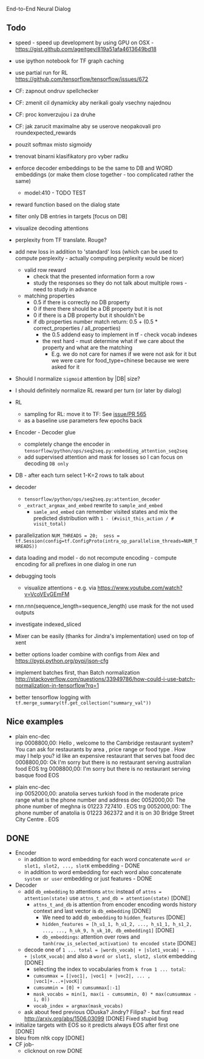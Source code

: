 End-to-End Neural Dialog


Todo
----
- speed - speed up development by using GPU on OSX - https://gist.github.com/ageitgey/819a51afa4613649bd18
- use ipython notebook for TF graph caching
- use partial run for RL https://github.com/tensorflow/tensorflow/issues/672
- CF: zapnout ondruv spellchecker
- CF: zmenit cil dynamicky aby nerikali goaly vsechny najednou
- CF: proc konverzujou i za druhe
- CF: jak zarucit maximalne aby se userove neopakovali pro roundexpected_rewards
- pouzit softmax misto sigmoidy
- trenovat binarni klasifikatory pro vyber radku
- enforce decoder embeddings to be the same to DB and WORD embeddings (or make them close together - too complicated rather the same)
    - model:410 - TODO TEST
- reward function based on the dialog state
- filter only DB entries in targets [focus on DB]
- visualize decoding attentions
-  perplexity from TF translate. Rouge?
- add new loss in addition to 'standard' loss (which can be used to compute perplexity - actually computing perplexity would be nicer)
    - valid row reward 
        - check that the presented information form a row
        - study the responses so they do not talk about multiple rows - need to study in advance
    - matching properties
        - 0.5 if there is correctly no DB property
        - 0 if there there should be a DB property but it is not
        - 0 if there is a DB property but it shouldn't be
        - if db properties number match return: 0.5 + (0.5 * correct_properties / all_properties)
            - the 0.5 addend easy to implement in tf - check vocab indexes
            - the rest hard - must determine what if we care about the property and what are the matching
                - E.g. we do not care for names if we were not ask for it but we were care for food_type=chinese because we were asked for it 
- Should I normalize `sigmoid` attention by |DB| size?
- I should definitely normalize RL reward per turn (or later by dialog)
- RL
    - sampling for RL: move it to TF: See [issue/PR 565](https://github.com/tensorflow/tensorflow/pull/2093/files)
    - as a baseline use parameters few epochs back
- Encoder - Decoder glue
    - completely change the encoder in `tensorflow/python/ops/seq2seq.py:embedding_attention_seq2seq`
    - add supervised attention and mask for losses so I can focus on decoding `DB only`
- DB - after each turn select 1-K=2 rows to talk about
- decoder 
    - `tensorflow/python/ops/seq2seq.py:attention_decoder`
    - `_extract_argmax_and_embed` rewrite to `sample_and_embed`
        - `samle_and_embed` can remember visited states and mix the predicted distribution with `1 - (#visit_this_action / # visit_total)`


- parallelization `NUM_THREADS = 20;  sess = tf.Session(config=tf.ConfigProto(intra_op_parallelism_threads=NUM_THREADS))`
- data loading and model - do not recompute encoding - compute encoding for all prefixes in one dialog in one run
- debugging tools
    - visualize attentions - e.g. via https://www.youtube.com/watch?v=VcoVEvGEmFM
- rnn.rnn(sequence_length=sequence_length) use mask for the not used outputs
- investigate indexed_sliced
- Mixer can be easily (thanks for Jindra's implementation) used on top of xent
- better options loader combine with configs from Alex and https://pypi.python.org/pypi/json-cfg
- implement batches first, than Batch normalization http://stackoverflow.com/questions/33949786/how-could-i-use-batch-normalization-in-tensorflow?rq=1
- better tensorflow logging with `tf.merge_summary(tf.get_collection("summary_val"))`


Nice examples
-------------

- plain enc-dec  
inp 0008800,00: Hello , welcome to the Cambridge restaurant system? You can ask for restaurants by area , price range or food type . How may I help you? id like an expensive restaurant that serves bat food
dec 0008800,00: Ok I'm sorry but there is no restaurant serving australian food EOS
trg 0008800,00: I'm sorry but there is no restaurant serving basque food EOS

- plain enc-dec  
inp 0052000,00: anatolia serves turkish food in the moderate price range what is the phone number and address
dec 0052000,00: The phone number of meghna is 01223 727410 . EOS
trg 0052000,00: The phone number of anatolia is 01223 362372 and it is on 30 Bridge Street City Centre . EOS


DONE
---
- Encoder
    - in addition to word embedding for each word concatenate `word or slot1, slot2, ..., slotK` embedding - DONE
    - in addition to word embedding for each word also concatenate `system or user` embedding or just features - DONE
- Decoder
    - add `db_embedding` to attentions  `attn`: instead of `attns = attention(state)` use `attns_t_and_db = attention(state)` [DONE]
        - `attns_t_and_db` is attention from encoder encoding words history context and last vector is `db_embedding` [DONE]
            - We need to add `db_embedding` to `hidden_features` [DONE]
            - `hidden_features = [h_u1_1, h_u1_2, ..., h_s1_1, h_s1_2, ..., ..., h_uk_9, h_uk_10, db_embedding1]` [DONE]
            - `db_embeddings`: attention over rows and `tanh(row_is_selected_activation) to encoded state` [DONE]
    - decode one of `1 ... total = |words_vocab| + |slot1_vocab| + ... + |slotK_vocab|` and also a `word or slot1, slot2, slotK` embedding [DONE]
        - selecting the index to vocabularies from `k from 1 ... total`: 
        - `cumsummax = [|voc1|, |voc1| + |voc2|, ... , |voc1|+...+|vocK|]`
        - `cumsummin = [0] + cumsummax[:-1]`
        - `mask_vocabs = min(1, max(i - cumsummin, 0) * max(cumsummax - i, 0))`
        - `vocab_index = argmax(mask_vocabs)`
    - ask about feed previous ODuska? Jindry? Filipa? - but first read http://arxiv.org/abs/1506.03099 [DONE] Fixed stupid bug
- initialize targets with EOS so it predicts always EOS after first one [DONE]
- bleu from nltk copy  [DONE]
- CF job-
    - clicknout on row DONE
